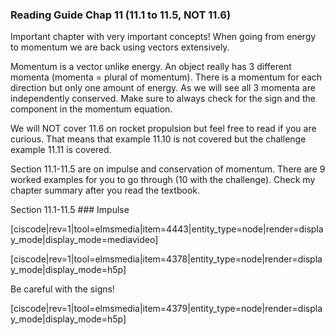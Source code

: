 ### Reading Guide Chap 11 (11.1 to 11.5, NOT 11.6)

Important chapter with very important concepts! When going from energy to momentum we are back using vectors extensively. 

<lrndesign-sidenote label="Instructor Note" icon="bookmark" bg-color="#c2e5f2">
Momentum is a vector unlike energy. An object really has 3 different momenta (momenta = plural of momentum). There is a momentum for each direction but only one amount of energy. As we will see all 3 momenta are independently conserved. Make sure to always check for the sign and the component in the momentum equation. 
</lrndesign-sidenote>

We will NOT cover 11.6 on rocket propulsion but feel free to read if you are curious. That means that example 11.10 is not covered but the challenge example 11.11 is covered.

Section 11.1-11.5 are on impulse and conservation of momentum. There are 9 worked examples for you to go through (10 with the challenge). Check my chapter summary after you read the textbook. 

<stop-note>
    <span slot="message">Section 11.1-11.5</span>
</stop-note>
### Impulse

[ciscode|rev=1|tool=elmsmedia|item=4443|entity_type=node|render=display_mode|display_mode=mediavideo]

[ciscode|rev=1|tool=elmsmedia|item=4378|entity_type=node|render=display_mode|display_mode=h5p]

<lrndesign-sidenote label="Instructor Note" icon="bookmark" bg-color="#c2e5f2">
Be careful with the signs! 
</lrndesign-sidenote>


[ciscode|rev=1|tool=elmsmedia|item=4379|entity_type=node|render=display_mode|display_mode=h5p]

